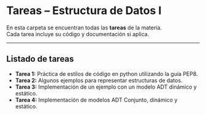 # Tareas – Estructura de Datos I

En esta carpeta se encuentran todas las **tareas** de la materia.  
Cada tarea incluye su código y documentación si aplica.

---

## Listado de tareas

- **Tarea 1:** Práctica de estilos de código en python utilizando la guía PEP8.
- **Tarea 2:** Algunos ejemplos para representar estructuras de datos.
- **Tarea 3:** Implementación de un ejemplo con un modelo ADT dinámico y estático.
- **Tarea 4:** Implementación de modelos ADT Conjunto, dinámico y estático.